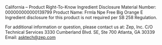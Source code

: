  
 
 
California – Product Right-To-Know Ingredient Disclosure 
Material Number: 000000000000139799 
Product Name: Frmla Npe Free Big Orange E 
Ingredient disclosure for this product is not required per SB 258 Regulation. 
 
For additional information or question, please contact us at: 
Zep, Inc. 
C/O Technical Services 
3330 Cumberland Blvd. SE, Ste 700 
Atlanta, GA 30339 
Email: asktech@zep.com 
 
 
 
 
